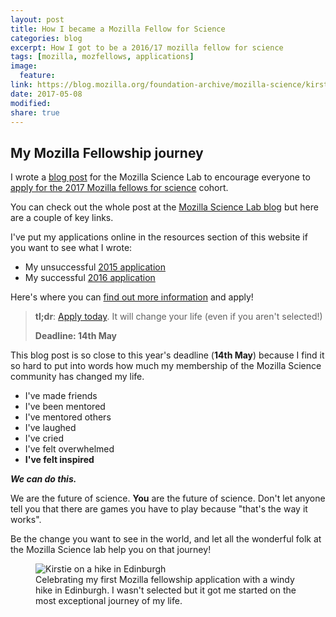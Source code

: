 ```yaml
---
layout: post
title: How I became a Mozilla Fellow for Science
categories: blog
excerpt: How I got to be a 2016/17 mozilla fellow for science
tags: [mozilla, mozfellows, applications]
image:
  feature:
link: https://blog.mozilla.org/foundation-archive/mozilla-science/kirsties-mozilla-fellowship-journey/
date: 2017-05-08
modified:
share: true
---
```


## My Mozilla Fellowship journey

I wrote a [blog post](https://blog.mozilla.org/foundation-archive/mozilla-science/kirsties-mozilla-fellowship-journey/) for the Mozilla Science Lab to encourage everyone to [apply for the 2017 Mozilla fellows for science](https://science.mozilla.org/programs/fellowships) cohort.

You can check out the whole post at the [Mozilla Science Lab blog](https://blog.mozilla.org/foundation-archive/mozilla-science/kirsties-mozilla-fellowship-journey/) but here are a couple of key links.

I've put my applications online in the resources section of this website if you want to see what I wrote:
  * My unsuccessful [2015 application](https://whitakerlab.github.io/resources/Mozilla-Science-Fellowship-Application-2015/)
  * My successful [2016 application](https://whitakerlab.github.io/resources/Mozilla-Science-Fellowship-Application-2016/)

Here's where you can [find out more information](https://science.mozilla.org/programs/fellowships) and apply!

> **tl;dr**: [Apply today](https://science.mozilla.org/programs/fellowships). It will change your life  (even if you aren't selected!)
>
> **Deadline: 14th May**

This blog post is so close to this year's deadline (**14th May**) because I find it so hard to put into words how much my membership of the Mozilla Science community has changed my life.

* I've made friends
* I've been mentored
* I've mentored others
* I've laughed
* I've cried
* I've felt overwhelmed
* **I've felt inspired**

***We can do this.***

We are the future of science. **You** are the future of science. Don't let anyone tell you that there are games you have to play because "that's the way it works".

Be the change you want to see in the world, and let all the wonderful folk at the Mozilla Science lab help you on that journey!

<figure>
  <img src="/images/kirstie-edinburgh-windy.jpg"
       alt="Kirstie on a hike in Edinburgh">
  <figcaption>Celebrating my first Mozilla fellowship application with a windy hike in Edinburgh. I wasn't selected but it got me started on the most exceptional journey of my life.</figcaption>
</figure>
